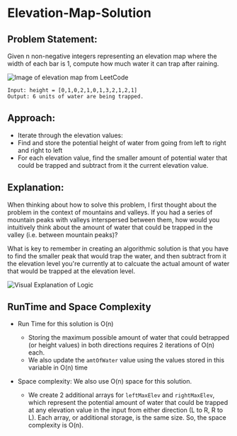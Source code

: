 # Elevation-Map-Solution

## Problem Statement: 
Given n non-negative integers representing an elevation map where the width of each bar is 1, compute how much water it can trap after raining.

![Image of elevation map from LeetCode](https://assets.leetcode.com/uploads/2018/10/22/rainwatertrap.png)

```
Input: height = [0,1,0,2,1,0,1,3,2,1,2,1]
Output: 6 units of water are being trapped.
```

## Approach:
* Iterate through the elevation values:
* Find and store the potential height of water from going from left to right and right to left
* For each elevation value, find the smaller amount of potential water that could be trapped and subtract from it the current elevation value.
  
## Explanation:
When thinking about how to solve this problem, I first thought about the problem in the context of mountains and valleys. If you had a series of mountain peaks with valleys interspersed between them, how would you intuitively think about the amount of water that could be trapped in the valley (i.e. between mountain peaks)? 

What is key to remember in creating an algorithmic solution is that you have to find the smaller peak that would trap the water, and then subtract from it the elevation level you're currently at to calcuate the actual amount of water that would be trapped at the elevation level.

![Visual Explanation of Logic](https://i.imgur.com/C8tnnsm.png)

## RunTime and Space Complexity

* Run Time for this solution is O(n)
   * Storing the maximum possible amount of water that could betrapped (or height values) in both directions requires 2 iterations of O(n) each.
   * We also update the `amtOfWater` value using the values stored in this variable in O(n) time

* Space complexity: We also use O(n) space for this solution.
   * We create 2 additional arrays for `leftMaxElev` and `rightMaxElev`, which represent the potential amount of water that could be trapped at any elevation value in the input from either direction (L to R, R to L). Each array, or additional storage, is the same size. So, the space complexity is O(n).
